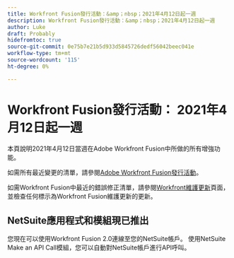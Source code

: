 ```yaml
---
title: Workfront Fusion發行活動：&amp；nbsp；2021年4月12日起一週
description: Workfront Fusion發行活動：&amp；nbsp；2021年4月12日起一週
author: Luke
draft: Probably
hidefromtoc: true
source-git-commit: 0e75b7e21b5d933d5845726dedf56042beec041e
workflow-type: tm+mt
source-wordcount: '115'
ht-degree: 0%

---
```


# Workfront Fusion發行活動： 2021年4月12日起一週

本頁說明2021年4月12日當週在Adobe Workfront Fusion中所做的所有增強功能。

如需所有最近變更的清單，請參閱[Adobe Workfront Fusion發行活動](/help/workfront-fusion/fusion-product-releases/fusion-release-activity.md)。

如需Workfront Fusion中最近的錯誤修正清單，請參閱[Workfront維護更新](https://experienceleague.adobe.com/docs/workfront-known-issues/releases/current-updates.html)頁面，並檢查任何標示為Workfront Fusion維護更新的更新。

## NetSuite應用程式和模組現已推出

您現在可以使用Workfront Fusion 2.0連線至您的NetSuite帳戶。 使用NetSuite Make an API Call模組，您可以自動對NetSuite帳戶進行API呼叫。
